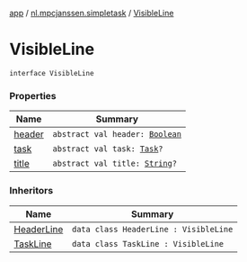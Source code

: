 [app](../../index.md) / [nl.mpcjanssen.simpletask](../index.md) / [VisibleLine](.)

# VisibleLine

`interface VisibleLine`

### Properties

| Name | Summary |
|---|---|
| [header](header.md) | `abstract val header: `[`Boolean`](https://kotlinlang.org/api/latest/jvm/stdlib/kotlin/-boolean/index.html) |
| [task](task.md) | `abstract val task: `[`Task`](../../nl.mpcjanssen.simpletask.task/-task/index.md)`?` |
| [title](title.md) | `abstract val title: `[`String`](https://kotlinlang.org/api/latest/jvm/stdlib/kotlin/-string/index.html)`?` |

### Inheritors

| Name | Summary |
|---|---|
| [HeaderLine](../-header-line/index.md) | `data class HeaderLine : VisibleLine` |
| [TaskLine](../-task-line/index.md) | `data class TaskLine : VisibleLine` |
